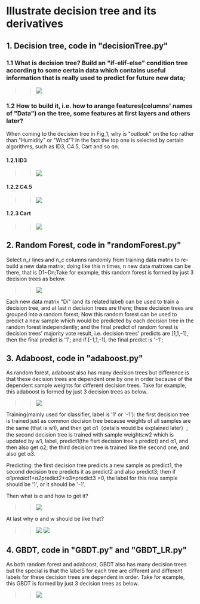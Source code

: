 # Illustrate decision tree and its derivatives

## 1. Decision tree, code in "decisionTree.py"

### 1.1 What is decision tree? Build an "if-elif-else" condition tree according to some certain data which contains useful information that is really used to predict for future new data;
>> ![](https://github.com/frank0532/decision_tree_and_its_derivatives/blob/master/figs/data2decision_tree.png)

### 1.2 How to build it, i.e. how to arange features(columns' names of "Data") on the tree, some features at first layers and others later? 

When coming to the decision tree in Fig_1, why is "outlook" on the top rather than "Humidity" or "Wind"? In the fact the top one is selected by certain algorithms, such as ID3, C4.5, Cart and so on.

#### 1.2.1 ID3
>> ![](https://github.com/frank0532/decision_tree_and_its_derivatives/blob/master/figs/ID3.png)
#### 1.2.2 C4.5
>> ![](https://github.com/frank0532/decision_tree_and_its_derivatives/blob/master/figs/C4.5.png)
#### 1.2.3 Cart
>> ![](https://github.com/frank0532/decision_tree_and_its_derivatives/blob/master/figs/Cart.png)

## 2. Random Forest, code in "randomForest.py"

Select n_r lines and n_c columns randomly from training data matrix to re-build a new data matrix; doing like this n times, n new data matrixes can be there, that is D1~Dn;Take for example, this random forest is formed by just 3 decision trees as below.
>> ![](https://github.com/frank0532/decision_tree_and_its_derivatives/blob/master/figs/randomForest.png)

Each new data matrix "Di" (and its related label) can be used to train a decision tree, and at last n decision trees are there; these decision trees are grouped into a random forest; Now this random forest can be used to predict a new sample which would be predicted by each decision tree in the random forest independently; and the final predict of random forest is decision trees' majority vote result, i.e. decision trees' predicts are [1,1,-1], then the final predict is '1'; and if [-1,1,-1], the final predict is '-1';

## 3. Adaboost, code in "adaboost.py"

As random forest, adaboost also has many decision trees but difference is that these decision trees are dependent one by one in order because of the dependent sample weights for different decision trees. Take for example, this adaboost is formed by just 3 decision trees as below.

>> ![](https://github.com/frank0532/decision_tree_and_its_derivatives/blob/master/figs/adaboost.png)

Training(mainly used for classifier, label is '1' or '-1'): the first decision tree is trained just as common decision tree because weights of all samples are the same (that is w1), and then get α1（details would be explained later）; the second decision tree is trained with sample weights:w2 which is updated by w1, label, predict1(the fisrt decision tree's predict) and α1, and then also get α2; the third decision tree is trained like the second one, and also get α3.

Predicting: the first decision tree predicts a new sample as predict1, the second decision tree predicts it as predict2 and also predict3; then if α1*predict1+α2*predict2+α3*predict3 >0, the label for this new sample should be '1',  or it should be '-1'.

Then what is α and how to get it?
>>![](https://github.com/frank0532/decision_tree_and_its_derivatives/blob/master/figs/alpha.png)

At last why α and w should be like that?
>>![](https://github.com/frank0532/decision_tree_and_its_derivatives/blob/master/figs/deduce-fx.png)
>>![](https://github.com/frank0532/decision_tree_and_its_derivatives/blob/master/figs/deduce-alpha-w.png)

## 4. GBDT, code in "GBDT.py" and "GBDT_LR.py"

As both random forest and adaboost, GBDT also has many decision trees but the special is that the labelS for each tree are different and different labels for these decision trees are dependent in order. Take for example, this GBDT is formed by just 3 decision trees as below.
>>![](https://github.com/frank0532/decision_tree_and_its_derivatives/blob/master/figs/GBDT.png)










